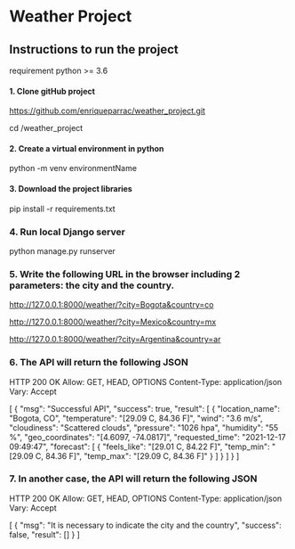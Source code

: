 # Weather Project

## Instructions to run the project

requirement python >= 3.6 


#### 1. Clone gitHub project
https://github.com/enriqueparrac/weather_project.git

cd /weather_project


#### 2. Create a virtual environment in python
python -m venv environmentName


#### 3. Download the project libraries
pip install -r requirements.txt


### 4. Run local Django server
python manage.py runserver


### 5. Write the following URL in the browser including 2 parameters: the city and the country.
http://127.0.0.1:8000/weather/?city=Bogota&country=co

http://127.0.0.1:8000/weather/?city=Mexico&country=mx

http://127.0.0.1:8000/weather/?city=Argentina&country=ar


### 6. The API will return the following JSON
HTTP 200 OK
Allow: GET, HEAD, OPTIONS
Content-Type: application/json
Vary: Accept

[
    {
        "msg": "Successful API",
        "success": true,
        "result": [
            {
                "location_name": "Bogota, CO",
                "temperature": "[29.09 C, 84.36 F]",
                "wind": "3.6 m/s",
                "cloudiness": "Scattered clouds",
                "pressure": "1026 hpa",
                "humidity": "55 %",
                "geo_coordinates": "[4.6097, -74.0817]",
                "requested_time": "2021-12-17 09:49:47",
                "forecast": [
                    {
                        "feels_like": "[29.01 C, 84.22 F]",
                        "temp_min": "[29.09 C, 84.36 F]",
                        "temp_max": "[29.09 C, 84.36 F]"
                    }
                ]
            }
        ]
    }
]


### 7. In another case, the API will return the following JSON
HTTP 200 OK
Allow: GET, HEAD, OPTIONS
Content-Type: application/json
Vary: Accept

[
    {
        "msg": "It is necessary to indicate the city and the country",
        "success": false,
        "result": []
    }
]
